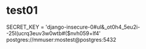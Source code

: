 # test01

SECRET_KEY = 'django-insecure-0#ul&_ot0h4_5eu2i--25l(ucrq3euv3w0wtb#($nvh059+lf4'
postgres://mmuser:mostest@postgres:5432
